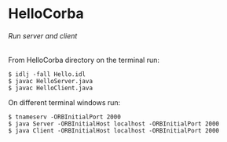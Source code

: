 # HelloCorba

###### Run server and client

From HelloCorba directory on the terminal run:
```console  
$ idlj -fall Hello.idl
$ javac HelloServer.java
$ javac HelloClient.java
```

On different terminal windows run:
```console  
$ tnameserv -ORBInitialPort 2000
$ java Server -ORBInitialHost localhost -ORBInitialPort 2000
$ java Client -ORBInitialHost localhost -ORBInitialPort 2000
```
